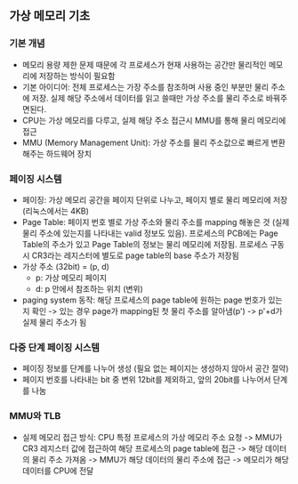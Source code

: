## 가상 메모리 기초
### 기본 개념
- 메모리 용량 제한 문제 때문에 각 프로세스가 현재 사용하는 공간만 물리적인 메모리에 저장하는 방식이 필요함
- 기본 아이디어: 전체 프로세스는 가장 주소를 참조하며 사용 중인 부분만 물리 주소에 저장. 실제 해당 주소에서 데이터를 읽고 쓸때만 가상 주소를 물리 주소로 바꿔주면된다.
- CPU는 가상 메모리를 다루고, 실제 해당 주소 접근시 MMU를 통해 물리 메모리에 접근
- MMU (Memory Management Unit): 가상 주소를 물리 주소값으로 빠르게 변환해주는 하드웨어 장치

### 페이징 시스템
- 페이징: 가상 메모리 공간을 페이지 단위로 나누고, 페이지 별로 물리 메모리에 저장 (리눅스에서는 4KB)
- Page Table: 페이지 번호 별로 가상 주소와 물리 주소를 mapping 해놓은 것 (실제 물리 주소에 있는지를 나타내는 valid 정보도 있음). 프로세스의 PCB에는 Page Table의 주소가 있고 Page Table의 정보는 물리 메모리에 저장됨. 프로세스 구동시 CR3라는 레지스터에 별도로 page table의 base 주소가 저장됨
- 가상 주소 (32bit) = (p, d)
  - p: 가상 메모리 페이지
  - d: p 안에서 참조하는 위치 (변위)
- paging system 동작: 해당 프로세스의 page table에 원하는 page 번호가 있는지 확인 -> 있는 경우 page가 mapping된 첫 물리 주소를 알아냄(p') -> p'+d가 실제 물리 주소가 됨

### 다중 단계 페이징 시스템
- 페이징 정보를 단계를 나누어 생성 (필요 없는 페이지는 생성하지 않아서 공간 절약)
- 페이지 번호를 나타내는 bit 중 변위 12bit를 제외하고, 앞의 20bit를 나누어서 단계를 나눔

### MMU와 TLB
- 실제 메모리 접근 방식: CPU 특정 프로세스의 가상 메모리 주소 요청 -> MMU가 CR3 레지스터 값에 접근하여 해당 프로세스의 page table에 접근 -> 해당 데이터의 물리 주소 가져옴 -> MMU가 해당 데이터의 물리 주소에 접근 -> 메모리가 해당 데이터를 CPU에 전달

